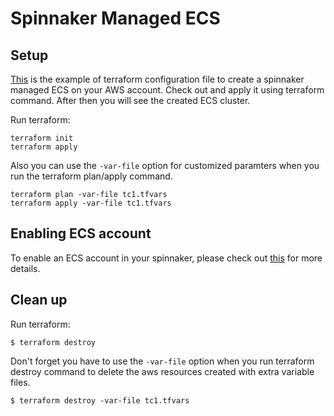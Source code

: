 # Spinnaker Managed ECS

## Setup
[This](main.tf) is the example of terraform configuration file to create a spinnaker managed ECS on your AWS account. Check out and apply it using terraform command. After then you will see the created ECS cluster.

Run terraform:
```
terraform init
terraform apply
```
Also you can use the `-var-file` option for customized paramters when you run the terraform plan/apply command.
```
terraform plan -var-file tc1.tfvars
terraform apply -var-file tc1.tfvars
```

## Enabling ECS account
To enable an ECS account in your spinnaker, please check out [this](https://github.com/Young-ook/terraform-aws-spinnaker/blob/main/modules/spinnaker-managed-ecs) for more details.

## Clean up
Run terraform:
```
$ terraform destroy
```
Don't forget you have to use the `-var-file` option when you run terraform destroy command to delete the aws resources created with extra variable files.
```
$ terraform destroy -var-file tc1.tfvars
```
